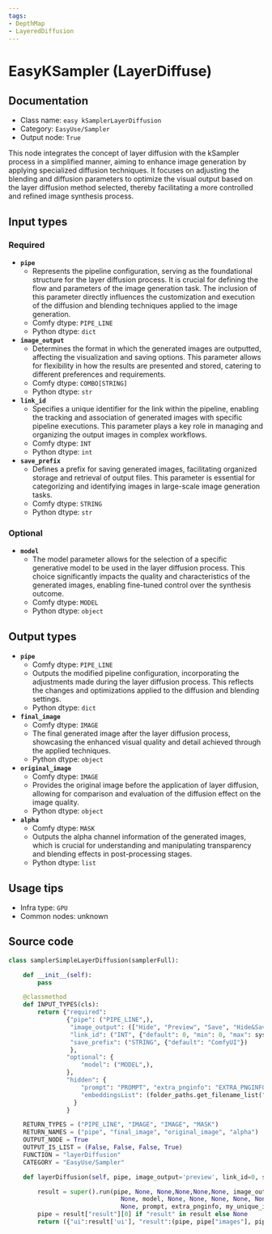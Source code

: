 ```yaml
---
tags:
- DepthMap
- LayeredDiffusion
---
```


# EasyKSampler (LayerDiffuse)
## Documentation
- Class name: `easy kSamplerLayerDiffusion`
- Category: `EasyUse/Sampler`
- Output node: `True`

This node integrates the concept of layer diffusion with the kSampler process in a simplified manner, aiming to enhance image generation by applying specialized diffusion techniques. It focuses on adjusting the blending and diffusion parameters to optimize the visual output based on the layer diffusion method selected, thereby facilitating a more controlled and refined image synthesis process.
## Input types
### Required
- **`pipe`**
    - Represents the pipeline configuration, serving as the foundational structure for the layer diffusion process. It is crucial for defining the flow and parameters of the image generation task. The inclusion of this parameter directly influences the customization and execution of the diffusion and blending techniques applied to the image generation.
    - Comfy dtype: `PIPE_LINE`
    - Python dtype: `dict`
- **`image_output`**
    - Determines the format in which the generated images are outputted, affecting the visualization and saving options. This parameter allows for flexibility in how the results are presented and stored, catering to different preferences and requirements.
    - Comfy dtype: `COMBO[STRING]`
    - Python dtype: `str`
- **`link_id`**
    - Specifies a unique identifier for the link within the pipeline, enabling the tracking and association of generated images with specific pipeline executions. This parameter plays a key role in managing and organizing the output images in complex workflows.
    - Comfy dtype: `INT`
    - Python dtype: `int`
- **`save_prefix`**
    - Defines a prefix for saving generated images, facilitating organized storage and retrieval of output files. This parameter is essential for categorizing and identifying images in large-scale image generation tasks.
    - Comfy dtype: `STRING`
    - Python dtype: `str`
### Optional
- **`model`**
    - The model parameter allows for the selection of a specific generative model to be used in the layer diffusion process. This choice significantly impacts the quality and characteristics of the generated images, enabling fine-tuned control over the synthesis outcome.
    - Comfy dtype: `MODEL`
    - Python dtype: `object`
## Output types
- **`pipe`**
    - Comfy dtype: `PIPE_LINE`
    - Outputs the modified pipeline configuration, incorporating the adjustments made during the layer diffusion process. This reflects the changes and optimizations applied to the diffusion and blending settings.
    - Python dtype: `dict`
- **`final_image`**
    - Comfy dtype: `IMAGE`
    - The final generated image after the layer diffusion process, showcasing the enhanced visual quality and detail achieved through the applied techniques.
    - Python dtype: `object`
- **`original_image`**
    - Comfy dtype: `IMAGE`
    - Provides the original image before the application of layer diffusion, allowing for comparison and evaluation of the diffusion effect on the image quality.
    - Python dtype: `object`
- **`alpha`**
    - Comfy dtype: `MASK`
    - Outputs the alpha channel information of the generated images, which is crucial for understanding and manipulating transparency and blending effects in post-processing stages.
    - Python dtype: `list`
## Usage tips
- Infra type: `GPU`
- Common nodes: unknown


## Source code
```python
class samplerSimpleLayerDiffusion(samplerFull):

    def __init__(self):
        pass

    @classmethod
    def INPUT_TYPES(cls):
        return {"required":
                {"pipe": ("PIPE_LINE",),
                 "image_output": (["Hide", "Preview", "Save", "Hide&Save", "Sender", "Sender&Save"],{"default": "Preview"}),
                 "link_id": ("INT", {"default": 0, "min": 0, "max": sys.maxsize, "step": 1}),
                 "save_prefix": ("STRING", {"default": "ComfyUI"})
                 },
                "optional": {
                    "model": ("MODEL",),
                },
                "hidden": {
                    "prompt": "PROMPT", "extra_pnginfo": "EXTRA_PNGINFO", "my_unique_id": "UNIQUE_ID",
                    "embeddingsList": (folder_paths.get_filename_list("embeddings"),)
                  }
                }

    RETURN_TYPES = ("PIPE_LINE", "IMAGE", "IMAGE", "MASK")
    RETURN_NAMES = ("pipe", "final_image", "original_image", "alpha")
    OUTPUT_NODE = True
    OUTPUT_IS_LIST = (False, False, False, True)
    FUNCTION = "layerDiffusion"
    CATEGORY = "EasyUse/Sampler"

    def layerDiffusion(self, pipe, image_output='preview', link_id=0, save_prefix='ComfyUI', model=None, prompt=None, extra_pnginfo=None, my_unique_id=None, force_full_denoise=False, disable_noise=False):

        result = super().run(pipe, None, None,None,None,None, image_output, link_id, save_prefix,
                               None, model, None, None, None, None, None, None,
                               None, prompt, extra_pnginfo, my_unique_id, force_full_denoise, disable_noise)
        pipe = result["result"][0] if "result" in result else None
        return ({"ui":result['ui'], "result":(pipe, pipe["images"], pipe["samp_images"], pipe["alpha"])})

```
